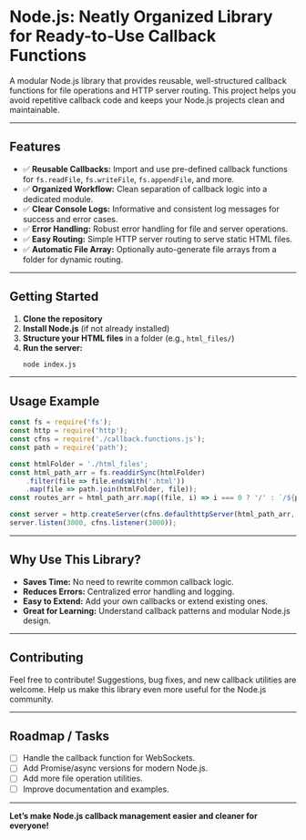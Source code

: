 # Node.js: Neatly Organized Library for Ready-to-Use Callback Functions

A modular Node.js library that provides reusable, well-structured callback functions for file operations and HTTP server routing. This project helps you avoid repetitive callback code and keeps your Node.js projects clean and maintainable.

---

## Features

- ✅ **Reusable Callbacks:** Import and use pre-defined callback functions for `fs.readFile`, `fs.writeFile`, `fs.appendFile`, and more.
- ✅ **Organized Workflow:** Clean separation of callback logic into a dedicated module.
- ✅ **Clear Console Logs:** Informative and consistent log messages for success and error cases.
- ✅ **Error Handling:** Robust error handling for file and server operations.
- ✅ **Easy Routing:** Simple HTTP server routing to serve static HTML files.
- ✅ **Automatic File Array:** Optionally auto-generate file arrays from a folder for dynamic routing.

---

## Getting Started

1. **Clone the repository**
2. **Install Node.js** (if not already installed)
3. **Structure your HTML files** in a folder (e.g., `html_files/`)
4. **Run the server:**
    ```bash
    node index.js
    ```

---

## Usage Example

```javascript
const fs = require('fs');
const http = require('http');
const cfns = require('./callback.functions.js');
const path = require('path');

const htmlFolder = './html_files';
const html_path_arr = fs.readdirSync(htmlFolder)
    .filter(file => file.endsWith('.html'))
    .map(file => path.join(htmlFolder, file));
const routes_arr = html_path_arr.map((file, i) => i === 0 ? '/' : `/${path.parse(file).name}`);

const server = http.createServer(cfns.defaulthttpServer(html_path_arr, routes_arr));
server.listen(3000, cfns.listener(3000));
```

---

## Why Use This Library?

- **Saves Time:** No need to rewrite common callback logic.
- **Reduces Errors:** Centralized error handling and logging.
- **Easy to Extend:** Add your own callbacks or extend existing ones.
- **Great for Learning:** Understand callback patterns and modular Node.js design.

---

## Contributing

Feel free to contribute! Suggestions, bug fixes, and new callback utilities are welcome. Help us make this library even more useful for the Node.js community.

---

## Roadmap / Tasks

- [ ] Handle the callback function for WebSockets.
- [ ] Add Promise/async versions for modern Node.js.
- [ ] Add more file operation utilities.
- [ ] Improve documentation and examples.

---

**Let’s make Node.js callback management easier and cleaner for everyone!**

